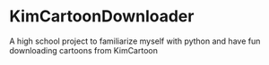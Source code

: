 # KimCartoonDownloader
A high school project to familiarize myself with python and have fun downloading cartoons from KimCartoon
